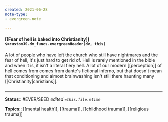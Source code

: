 ```yaml
---
created: 2021-06-28
note-type: 
- evergreen-note

---
```


#### [[Fear of hell is baked into Christianity]] `$=customJS.dv_funcs.evergreenHeader(dv, this)`

A lot of people who have left the church who still have nightmares and the fear of hell, it's just hard to get rid of. Hell is rarely mentioned in the bible and when it is, it isn't a literal fiery hell. A lot of our modern [[perception]] of hell comes from comes from dante's fictional inferno, but that doesn't mean that conditioning and almost brainwashing isn't still there haunting many [[Christianity|christians]]. 

### <hr class="footnote"/>

**Status**:: #EVER/SEED
*edited `=this.file.mtime`*

**Topics**:: [[mental health]], [[trauma]], [[childhood trauma]], [[religious trauma]]


